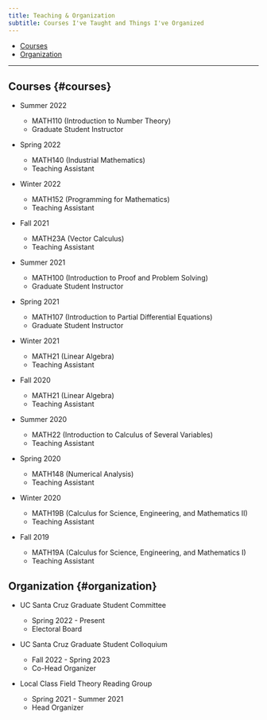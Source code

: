 ```yaml
---
title: Teaching & Organization
subtitle: Courses I've Taught and Things I've Organized
---
```


- [Courses](#courses)
- [Organization](#organization)

---

## Courses {#courses}

- Summer 2022    
  - MATH110 (Introduction to Number Theory)    
  - Graduate Student Instructor  
  
- Spring 2022    
  - MATH140 (Industrial Mathematics)    
  - Teaching Assistant
  
- Winter 2022
  - MATH152 (Programming for Mathematics)
  - Teaching Assistant
 
- Fall 2021
  - MATH23A (Vector Calculus)
  - Teaching Assistant
 
- Summer 2021
  - MATH100 (Introduction to Proof and Problem Solving)
  - Graduate Student Instructor

- Spring 2021
  - MATH107 (Introduction to Partial Differential Equations)
  - Graduate Student Instructor

- Winter 2021
  - MATH21 (Linear Algebra)
  - Teaching Assistant

- Fall 2020
  - MATH21 (Linear Algebra)
  - Teaching Assistant
 
- Summer 2020
  - MATH22 (Introduction to Calculus of Several Variables)
  - Teaching Assistant
 
- Spring 2020
  - MATH148 (Numerical Analysis)
  - Teaching Assistant
 
- Winter 2020
  - MATH19B (Calculus for Science, Engineering, and Mathematics II)
  - Teaching Assistant

- Fall 2019 
  - MATH19A (Calculus for Science, Engineering, and Mathematics I)
  - Teaching Assistant

## Organization {#organization}

- UC Santa Cruz Graduate Student Committee
  - Spring 2022 - Present
  - Electoral Board

- UC Santa Cruz Graduate Student Colloquium
  - Fall 2022 - Spring 2023
  - Co-Head Organizer

- Local Class Field Theory Reading Group
  - Spring 2021 - Summer 2021
  - Head Organizer
